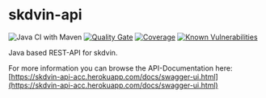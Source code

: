 # skdvin-api

![Java CI with Maven](https://github.com/skyYaga/skdvin-api/workflows/Java%20CI%20with%20Maven/badge.svg)
[![Quality Gate](https://sonarcloud.io/api/project_badges/measure?project=in.skdv%3Askdvin-api&metric=alert_status)](https://sonarcloud.io/dashboard/index/in.skdv:skdvin-api)
[![Coverage](https://sonarcloud.io/api/project_badges/measure?project=in.skdv%3Askdvin-api&metric=coverage)](https://sonarcloud.io/dashboard/index/in.skdv:skdvin-api)
[![Known Vulnerabilities](https://snyk.io/test/github/skyYaga/skdvin-api/badge.svg)](https://snyk.io/test/github/skyYaga/skdvin-api)

Java based REST-API for skdvin.

For more information you can browse the API-Documentation here: [https://skdvin-api-acc.herokuapp.com/docs/swagger-ui.html](https://skdvin-api-acc.herokuapp.com/docs/swagger-ui.html)
